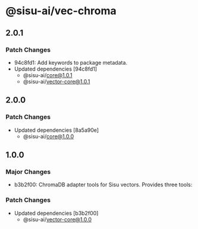 # @sisu-ai/vec-chroma

## 2.0.1

### Patch Changes

- 94c8fd1: Add keywords to package metadata.
- Updated dependencies [94c8fd1]
  - @sisu-ai/core@1.0.1
  - @sisu-ai/vector-core@1.0.1

## 2.0.0

### Patch Changes

- Updated dependencies [8a5a90e]
  - @sisu-ai/core@1.0.0

## 1.0.0

### Major Changes

- b3b2f00: ChromaDB adapter tools for Sisu vectors. Provides three tools:

### Patch Changes

- Updated dependencies [b3b2f00]
  - @sisu-ai/vector-core@1.0.0
